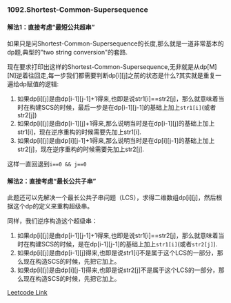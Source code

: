 ### 1092.Shortest-Common-Supersequence

#### 解法1：直接考虑“最短公共超串”
如果只是问Shortest-Common-Supersequence的长度,那么就是一道非常基本的dp题,典型的"two string conversion"的套路.

现在要求打印出这样的Shortest-Common-Supersequence,无非就是从dp[M][N]逆着往回走,每一步我们都需要判断dp[i][j]之前的状态是什么?其实就是重复一遍给dp赋值的逻辑:
1. 如果dp[i][j]是由dp[i-1][j-1]+1得来,也即是说str1[i]==str2[j]，那么就意味着当时在构建SCS的时候，最后一步是在dp[i-1][j-1]的基础上加上```str1[i]```(或者str2[j])
2. 如果dp[i][j]是由dp[i-1][j]+1得来,那么说明当时是在dp[i-1][j]的基础上加上str1[i]，现在逆序重构的时候需要先加上str1[i].
3. 如果dp[i][j]是由dp[i][j-1]+1得来,那么说明当时是在dp[i][j-1]的基础上加上str2[j]，现在逆序重构的时候需要先加上str2[j].

这样一直回退到```i==0 && j==0```

#### 解法2：直接考虑“最长公共子串”
此题还可以先解决一个最长公共子串问题（LCS），求得二维数组dp[i][j]，然后根据这个dp的定义来重构超级串。

同样，我们逆序构造这个超级串：
1. 如果dp[i][j]是由dp[i-1][j-1]+1得来,也即是说str1[i]==str2[j]，那么就意味着当时在构建SCS的时候，是在dp[i-1][j-1]的基础上加上```str1[i]```(或者```str2[j]```).
2. 如果dp[i][j]是由dp[i-1][j]得来,也即是说str1[i]不是属于这个LCS的一部分，那么现在构造SCS的时候，先把它加上。
3. 如果dp[i][j]是由dp[i][j-1]得来,也即是说str2[j]不是属于这个LCS的一部分，那么现在构造SCS的时候，先把它加上。

[Leetcode Link](https://leetcode.com/problems/shortest-common-supersequence)
